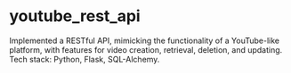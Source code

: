 # youtube_rest_api
Implemented a RESTful API, mimicking the functionality of a YouTube-like platform, with features for video creation, retrieval, deletion, and updating.
Tech stack: Python, Flask, SQL-Alchemy.
